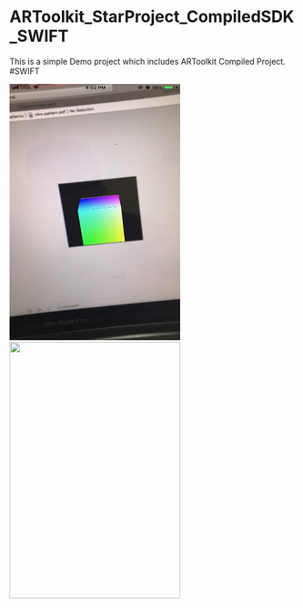 # ARToolkit_StarProject_CompiledSDK_SWIFT


This is a simple Demo project which includes ARToolkit Compiled Project. #SWIFT 


<img src="https://github.com/ankit92ios/ARToolkit_Demo_CompiledSDK_SWIFT/blob/master/ScreenShots/IMG_3752.jpg" width="300px" height="450px">
<img src="https://github.com/ankit92ios/ARToolkit_Demo_CompiledSDK_SWIFT/blob/master/ScreenShots/IMG_3753.jpg" width="300px" height="450px">
